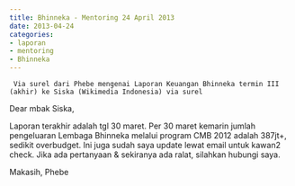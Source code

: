 ```yaml
---
title: Bhinneka - Mentoring 24 April 2013
date: 2013-04-24
categories:
- laporan
- mentoring
- Bhinneka
---
```


     Via surel dari Phebe mengenai Laporan Keuangan Bhinneka termin III (akhir) ke Siska (Wikimedia Indonesia) via surel

Dear mbak Siska,

Laporan terakhir adalah tgl 30 maret. Per 30 maret kemarin jumlah pengeluaran Lembaga Bhinneka melalui program CMB 2012 adalah 387jt+, sedikit overbudget. Ini juga sudah saya update lewat email untuk kawan2 check. Jika ada pertanyaan & sekiranya ada ralat, silahkan hubungi saya.

Makasih, Phebe


